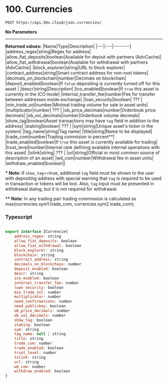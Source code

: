 # 100. Currencies

```text
POST https://api.50x.cloud/json.currencies/
```

**No Parameters**

* * *

**Returned values:**
|Name|Type|Description|
|---|:---|--------|
|address_regex|string|Regex for address|
|allow_fiat_deposits|boolean|Available for depisit with partners (AdvCache)|
|allow_fiat_withdrawal|boolean|Available for withdrawal with partners (AdvCache)|
|block_explorer|string|URL to block explorer|
|contract_address|string|Smart contract address for non-root tokens|
|decimals_on_blockchain|number|Decimals on blockchain|
|deposit_enabled|boolean|If `false` depositing is currently turned off for this asset |
|descr|string|Description|
|ico_enabled|boolean|If `true` this asset is currently in the ICO mode|
|internal_transfer_fee|number|Fee for transfer between addresses inside exchange|
|loan_security|boolean| ??? |
|min_trade_vol|number|Minimal trading volume for sale in asset units|
|multiplicator|number| ??? |
|ob_price_decimals|number|Orderbook price decimals|
|ob_vol_decimals|number|Orderbook volume decimals|
|show_tag|boolean|Asset transactions may have `tag` field in addition to the address|
|staking|boolean| ??? |
|sym|string|Unique asset's ticker in the system|
|tag_name|string|Tag name|
|title|string|Name to be displayed|
|trade_com|number|Trading commision in percent**|
|trade_enabled|boolean|If `true` this asset is currently available for trading|
|trust_level|number|Internal rank defining available internal operations with this asset|
|txlink|string| ??? |
|url|string|Official or most common source of description of an asset|
|wd_com|number|Withdrawal fee in asset units|
|withdraw_enabled|boolean||


**\* Note:** If `show_tag`==true, additional `tag` field must be shown to the user with depositing address with special warning that `tag` is required to be used in transaction or tokens will be lost. Also, `tag` input must be presented in withdrawal dialog, but it is not required for withdrawal.

**\*\* Note:** In any trading pair trading commission is calculated as max(currencies.sym1.trade_com, currencies.sym2.trade_com);

### **Typescript**

```js

export interface ICurrencie{
    address_regex: string
    allow_fiat_deposits: boolean
    allow_fiat_withdrawal: boolean
    block_explorer: string
    blockchain: string
    contract_address: string
    decimals_on_blockchain: number
    deposit_enabled: boolean
    descr: string
    ico_enabled: boolean
    internal_transfer_fee: number
    loan_security: boolean
    min_trade_vol: number
    multiplicator: number
    need_confirmations: number
    need_publickey: boolean
    ob_price_decimals: number
    ob_vol_decimals: number
    show_tag: boolean
    staking: boolean
    sym: string
    tag_name: null | string
    title: string
    trade_com: number
    trade_enabled: boolean
    trust_level: number
    txlink: string
    url: string
    wd_com: number
    withdraw_enabled: boolean
}
```